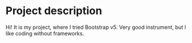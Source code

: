 # Project description

Hi! It is my project, where I tried Bootstrap v5. Very good instrument, but I like coding without frameworks. 


